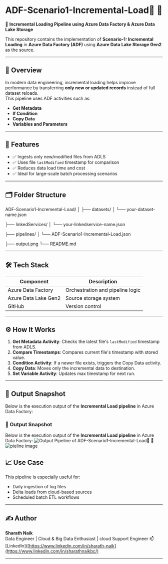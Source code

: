# ADF-Scenario1-Incremental-Load🚀 📌

🚀 **Incremental Loading Pipeline using Azure Data Factory & Azure Data Lake Storage**

This repository contains the implementation of **Scenario-1: Incremental Loading** in **Azure Data Factory (ADF)** using **Azure Data Lake Storage Gen2** as the source.

---

## 📌 Overview

In modern data engineering, incremental loading helps improve performance by transferring **only new or updated records** instead of full dataset reloads.  
This pipeline uses ADF activities such as:
- **Get Metadata**
- **If Condition**
- **Copy Data**
- **Variables and Parameters**

---

## 🔧 Features

- ✅ Ingests only new/modified files from ADLS
- ✅ Uses file `lastModified` timestamp for comparison
- ✅ Reduces data load time and cost
- ✅ Ideal for large-scale batch processing scenarios

---

## 🗂 Folder Structure
ADF-Scenario1-Incremental-Load/
│
├── datasets/
│   └── your-dataset-name.json

├── linkedServices/
│   └── your-linkedservice-name.json

├── pipelines/
│   └── ADF-Scenario1-Incremental-Load.json

├── output.png
└── README.md


---

## 🛠 Tech Stack

| Component           | Description                           |
|--------------------|---------------------------------------|
| Azure Data Factory | Orchestration and pipeline logic      |
| Azure Data Lake Gen2 | Source storage system               |
| GitHub             | Version control                       |

---

## ⚙️ How It Works

1. **Get Metadata Activity**: Checks the latest file's `lastModified` timestamp from ADLS.
2. **Compare Timestamps**: Compares current file's timestamp with stored value.
3. **Condition Activity**: If a newer file exists, triggers the Copy Data activity.
4. **Copy Data**: Moves only the incremental data to destination.
5. **Set Variable Activity**: Updates max timestamp for next run.

---

## 📸 Output Snapshot

Below is the execution output of the **Incremental Load pipeline** in Azure Data Factory:

### 📸 Output Snapshot

Below is the execution output of the **Incremental Load pipeline** in Azure Data Factory:
![Output](https://github.com/user-attachments/assets/126cc01a-e940-4d39-ac5a-9bce2bf11506)
Pipeline  of ADF-Scenario1-Incremental-Load🚀 📌
![pieline image](https://github.com/user-attachments/assets/a77d5b3d-0096-4a3f-927d-b1b9d8d26084)


## 📈 Use Case

This pipeline is especially useful for:
- Daily ingestion of log files
- Delta loads from cloud-based sources
- Scheduled batch ETL workflows

---

## ✍ Author

**Sharath Naik**  
Data Engineer | Cloud & Big Data Enthusiast  | cloud Support Engineer
📫 [LinkedIn]([https://www.linkedin.com/in/sharath-naik](https://www.linkedin.com/in/sharathnaikbc/)

---

